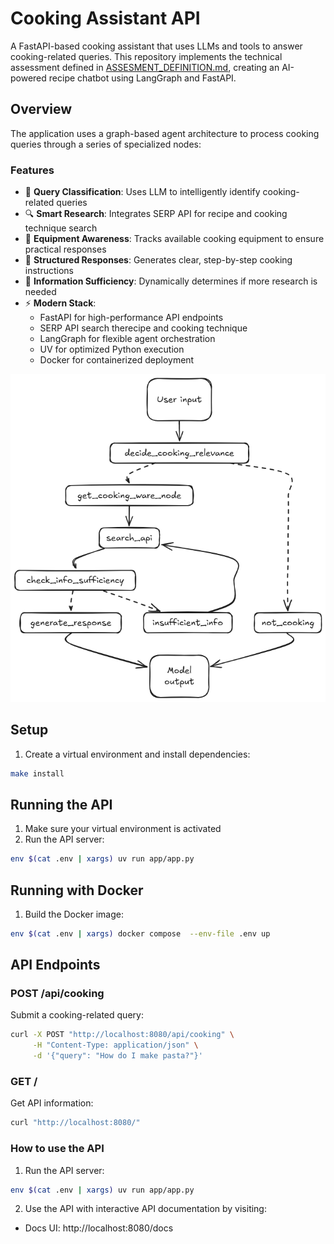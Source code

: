 # Cooking Assistant API

A FastAPI-based cooking assistant that uses LLMs and tools to answer cooking-related queries. This repository implements the technical assessment defined in [ASSESMENT_DEFINITION.md](ASSESMENT_DEFINITION.md), creating an AI-powered recipe chatbot using LangGraph and FastAPI.

## Overview

The application uses a graph-based agent architecture  to process cooking queries through a series of specialized nodes:

### Features
- 🤖 **Query Classification**: Uses LLM to intelligently identify cooking-related queries
- 🔍 **Smart Research**: Integrates SERP API for recipe and cooking technique search
- 🍳 **Equipment Awareness**: Tracks available cooking equipment to ensure practical responses
- 📝 **Structured Responses**: Generates clear, step-by-step cooking instructions
- 🔄 **Information Sufficiency**: Dynamically determines if more research is needed
- ⚡ **Modern Stack**:
  - FastAPI for high-performance API endpoints
  - SERP API search therecipe and cooking technique 
  - LangGraph for flexible agent orchestration
  - UV for optimized Python execution
  - Docker for containerized deployment

![Agent Graph](agent_graph.png)

## Setup

1. Create a virtual environment and install dependencies:
```bash
make install
```

## Running the API

1. Make sure your virtual environment is activated
2. Run the API server:
```bash
env $(cat .env | xargs) uv run app/app.py
```

## Running with Docker

1. Build the Docker image:
```bash
env $(cat .env | xargs) docker compose  --env-file .env up
```

## API Endpoints

### POST /api/cooking
Submit a cooking-related query:
```bash
curl -X POST "http://localhost:8080/api/cooking" \
     -H "Content-Type: application/json" \
     -d '{"query": "How do I make pasta?"}'
```

### GET /
Get API information:
```bash
curl "http://localhost:8080/"
```

### How to use the API

1. Run the API server:
```bash
env $(cat .env | xargs) uv run app/app.py
```

2. Use the API with interactive API documentation by visiting:
- Docs UI: http://localhost:8080/docs

